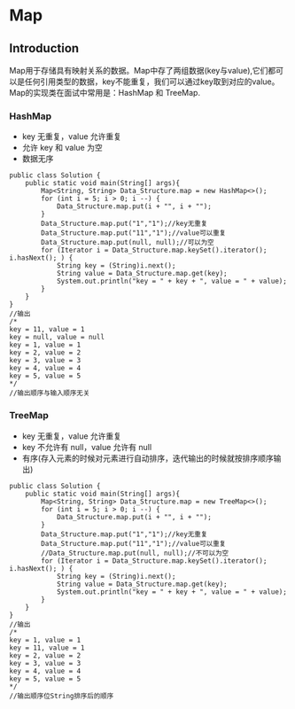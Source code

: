 # Map
## Introduction
Map用于存储具有映射关系的数据。Map中存了两组数据(key与value),它们都可以是任何引用类型的数据，key不能重复，我们可以通过key取到对应的value。Map的实现类在面试中常用是：HashMap 和 TreeMap.

### HashMap
- key 无重复，value 允许重复
- 允许 key 和 value 为空
- 数据无序
```
public class Solution {
    public static void main(String[] args){
        Map<String, String> Data_Structure.map = new HashMap<>();
        for (int i = 5; i > 0; i --) {
            Data_Structure.map.put(i + "", i + "");
        }
        Data_Structure.map.put("1","1");//key无重复
        Data_Structure.map.put("11","1");//value可以重复
        Data_Structure.map.put(null, null);//可以为空
        for (Iterator i = Data_Structure.map.keySet().iterator(); i.hasNext(); ) {
            String key = (String)i.next();
            String value = Data_Structure.map.get(key);
            System.out.println("key = " + key + ", value = " + value);
        }
    }
}
//输出
/*
key = 11, value = 1
key = null, value = null
key = 1, value = 1
key = 2, value = 2
key = 3, value = 3
key = 4, value = 4
key = 5, value = 5
*/
//输出顺序与输入顺序无关
```

### TreeMap
- key 无重复，value 允许重复
- key 不允许有 null，value 允许有 null
- 有序(存入元素的时候对元素进行自动排序，迭代输出的时候就按排序顺序输出)

```
public class Solution {
    public static void main(String[] args){
        Map<String, String> Data_Structure.map = new TreeMap<>();
        for (int i = 5; i > 0; i --) {
            Data_Structure.map.put(i + "", i + "");
        }
        Data_Structure.map.put("1","1");//key无重复
        Data_Structure.map.put("11","1");//value可以重复
        //Data_Structure.map.put(null, null);//不可以为空
        for (Iterator i = Data_Structure.map.keySet().iterator(); i.hasNext(); ) {
            String key = (String)i.next();
            String value = Data_Structure.map.get(key);
            System.out.println("key = " + key + ", value = " + value);
        }
    }
}
//输出
/*
key = 1, value = 1
key = 11, value = 1
key = 2, value = 2
key = 3, value = 3
key = 4, value = 4
key = 5, value = 5
*/
//输出顺序位String排序后的顺序
```